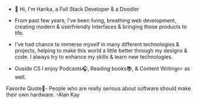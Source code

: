 - 👋 Hi, I'm Harika, a Full Stack Developer & a Doodler

- From past few years, I've been living, breathing web development, creating modern & userfriendly Interfaces & bringing those products to life.
- I've had chance to immerse myself in many different technologies & projects, helping to make this world a little better through my designs & code. I always try to enhance my skills & learn new technologies.

- Ouside CS I enjoy Podcasts:headphones:, Reading books:books:, & Content Writing:pencil2: as well.

Favorite Quote:memo:- People who are really serious about software should make their own hardware.
-Alan Kay



<!---
harika0293/harika0293 is a ✨ special ✨ repository because its `README.md` (this file) appears on your GitHub profile.
You can click the Preview link to take a look at your changes.
--->
